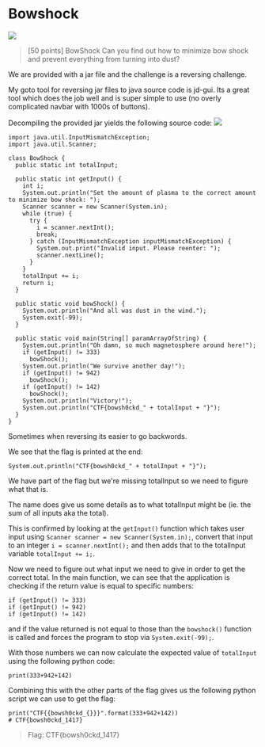# Bowshock

![](https://i.imgur.com/OgDknej.png)


> [50 points]
> BowShock
> Can you find out how to minimize bow shock and prevent everything from turning into dust?

We are provided with a jar file and the challenge is a reversing challenge. 

My goto tool for reversing jar files to java source code is jd-gui. Its a great tool which does the job well and is super simple to use (no overly complicated navbar with 1000s of buttons).

Decompiling the provided jar yields the following source code:
![](https://i.imgur.com/w5LdmJV.png)


```
import java.util.InputMismatchException;
import java.util.Scanner;

class BowShock {
  public static int totalInput;
  
  public static int getInput() {
    int i;
    System.out.println("Set the amount of plasma to the correct amount to minimize bow shock: ");
    Scanner scanner = new Scanner(System.in);
    while (true) {
      try {
        i = scanner.nextInt();
        break;
      } catch (InputMismatchException inputMismatchException) {
        System.out.print("Invalid input. Please reenter: ");
        scanner.nextLine();
      } 
    } 
    totalInput += i;
    return i;
  }
  
  public static void bowShock() {
    System.out.println("And all was dust in the wind.");
    System.exit(-99);
  }
  
  public static void main(String[] paramArrayOfString) {
    System.out.println("Oh damn, so much magnetosphere around here!");
    if (getInput() != 333)
      bowShock(); 
    System.out.println("We survive another day!");
    if (getInput() != 942)
      bowShock(); 
    if (getInput() != 142)
      bowShock(); 
    System.out.println("Victory!");
    System.out.println("CTF{bowsh0ckd_" + totalInput + "}");
  }
}
```

Sometimes when reversing its easier to go backwords.

We see that the flag is printed at the end:
```
System.out.println("CTF{bowsh0ckd_" + totalInput + "}");
```

We have part of the flag but we're missing totalInput so we need to figure what that is.

The name does give us some details as to what totalInput might be (ie. the sum of all inputs aka the total).

This is confirmed by looking at the `getInput()` function which takes user input using `Scanner scanner = new Scanner(System.in);`, convert that input to an integer `i = scanner.nextInt();` and then adds that to the totalInput variable `totalInput += i;`.

Now we need to figure out what input we need to give in order to get the correct total. In the main function, we can see that the application is checking if the return value is equal to specific numbers:
```
if (getInput() != 333)
if (getInput() != 942)
if (getInput() != 142)
```
and if the value returned is not equal to those than the `bowshock()` function is called and forces the program to stop via `System.exit(-99);`.

With those numbers we can now calculate the expected value of `totalInput` using the following python code:
```
print(333+942+142)
```
Combining this with the other parts of the flag gives us the following python script we can use to get the flag:
```
print("CTF{{bowsh0ckd_{}}}".format(333+942+142))
# CTF{bowsh0ckd_1417}
```

> Flag: CTF{bowsh0ckd_1417}
